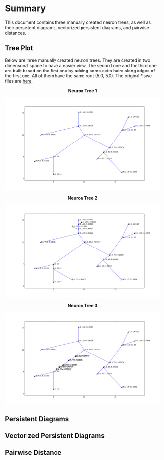 # Summary
This document contains three manually created neuron trees, as well as their persistent diagrams, vectorized persistent diagrams, and pairwise distances.

## Tree Plot
Below are three manually created neuron trees. They are created in two dimensonal space to have a easier view. The second one and the third one are built based on the first one by adding some extra hairs along edges of the first one. All of them have the same root (5.0, 5.0). The original *.swc files are [here](https://github.com/Nevermore520/NeuronTools/tree/master/Example/neuron%20files).
<p align="center">
  <b>Neuron Tree 1</b><br>
</p>

![alt tag](https://github.com/Nevermore520/NeuronTools/blob/master/Example/tree%20plots/swc_with_func_val_T1.png)
<p align="center">
  <b>Neuron Tree 2</b><br>
</p>

![alt tag](https://github.com/Nevermore520/NeuronTools/blob/master/Example/tree%20plots/swc_with_func_val_T2.png)
<p align="center">
  <b>Neuron Tree 3</b><br>
</p>

![alt tag](https://github.com/Nevermore520/NeuronTools/blob/master/Example/tree%20plots/swc_with_func_val_T3.png)

## Persistent Diagrams

## Vectorized Persistent Diagrams

## Pairwise Distance
